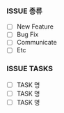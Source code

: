 ### ISSUE 종류

- [ ] New Feature
- [ ] Bug Fix
- [ ] Communicate
- [ ] Etc

### ISSUE TASKS

- [ ] TASK 명
- [ ] TASK 명
- [ ] TASK 명
